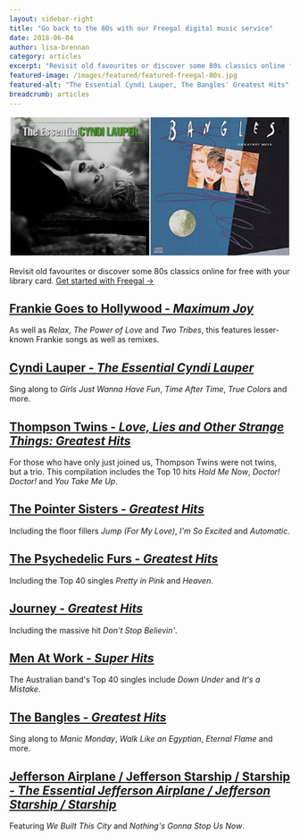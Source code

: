 ```yaml
---
layout: sidebar-right
title: "Go back to the 80s with our Freegal digital music service"
date: 2018-06-04
author: lisa-brennan
category: articles
excerpt: "Revisit old favourites or discover some 80s classics online for free with your library card."
featured-image: /images/featured/featured-freegal-80s.jpg
featured-alt: "The Essential Cyndi Lauper, The Bangles' Greatest Hits"
breadcrumb: articles
---
```


![The Essential Cyndi Lauper, The Bangles' Greatest Hits](/images/featured/featured-freegal-80s.jpg)

Revisit old favourites or discover some 80s classics online for free with your library card. [Get started with Freegal &rarr;](/elibrary/freegal/)

## [Frankie Goes to Hollywood - <cite>Maximum Joy</cite>](https://suffolklibraries.freegalmusic.com/home/featured/playlists/1955/albums/246398/2)

As well as <cite>Relax</cite>, <cite>The Power of Love</cite> and <cite>Two Tribes</cite>, this features lesser-known Frankie songs as well as remixes.

## [Cyndi Lauper - <cite>The Essential Cyndi Lauper</cite>](https://suffolklibraries.freegalmusic.com/home/featured/playlists/1955/albums/129853/1)

Sing along to <cite>Girls Just Wanna Have Fun</cite>, <cite>Time After Time</cite>, <cite>True Colors</cite> and more.

## [Thompson Twins - <cite>Love, Lies and Other Strange Things: Greatest Hits</cite>](https://suffolklibraries.freegalmusic.com/home/featured/playlists/1955/albums/2647909/1)

For those who have only just joined us, Thompson Twins were not twins, but a trio. This compilation includes the Top 10 hits <cite>Hold Me Now</cite>, <cite>Doctor! Doctor!</cite> and <cite>You Take Me Up</cite>.

## [The Pointer Sisters - <cite>Greatest Hits</cite>](https://suffolklibraries.freegalmusic.com/home/featured/playlists/1955/albums/2640820/1)

Including the floor fillers <cite>Jump (For My Love)</cite>, <cite>I'm So Excited</cite> and <cite>Automatic</cite>.

## [The Psychedelic Furs - <cite>Greatest Hits</cite>](https://suffolklibraries.freegalmusic.com/home/featured/playlists/1955/albums/62129/1)

Including the Top 40 singles <cite>Pretty in Pink</cite> and <cite>Heaven</cite>.

## [Journey - <cite>Greatest Hits</cite>](https://suffolklibraries.freegalmusic.com/home/featured/playlists/1955/albums/9116536/1)

Including the massive hit <cite>Don't Stop Believin'</cite>.

## [Men At Work - <cite>Super Hits</cite>](https://suffolklibraries.freegalmusic.com/home/featured/playlists/1955/albums/63111/1)

The Australian band's Top 40 singles include <cite>Down Under</cite> and <cite>It's a Mistake</cite>.

## [The Bangles - <cite>Greatest Hits</cite>](https://suffolklibraries.freegalmusic.com/home/featured/playlists/1955/albums/72359/1)

Sing along to <cite>Manic Monday</cite>, <cite>Walk Like an Egyptian</cite>, <cite>Eternal Flame</cite> and more.

## [Jefferson Airplane / Jefferson Starship / Starship - <cite>The Essential Jefferson Airplane / Jefferson Starship / Starship</cite>](https://suffolklibraries.freegalmusic.com/home/featured/playlists/1955/albums/26906344/1)

Featuring <cite>We Built This City</cite> and <cite>Nothing's Gonna Stop Us Now</cite>.
